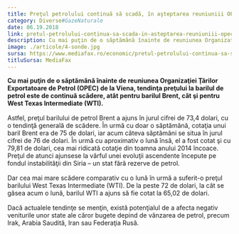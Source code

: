 ```yaml
---
title: Preţul petrolului continuă să scadă, în aşteptarea reuniuniii OPEC
category: Diverse#GazeNaturale
date: 06.19.2018
link: pretul-petrolului-continua-sa-scada-in-asteptarea-reuniuniii-opec
description: Cu mai puţin de o săptămână înainte de reuniunea Organizaţiei Ţărilor Exportatoare de Petrol (OPEC) de la Viena, tendinţa preţului la barilul de petrol este de […]
image: ./articole/4-sonde.jpg
sursa: https://www.mediafax.ro/economic/pretul-petrolului-continua-sa-scada-in-asteptarea-reuniuniii-opec-17258176
titluSursa: MediaFax
---
```


**Cu mai puţin de o săptămână înainte de reuniunea Organizaţiei Ţărilor Exportatoare de Petrol (OPEC) de la Viena, tendinţa preţului la barilul de petrol este de continuă scădere, atât pentru barilul Brent, cât şi pentru West Texas Intermediate (WTI).**

Astfel, preţul barilului de petrol Brent a ajuns în jurul cifrei de 73,4 dolari, cu o tendinţă generală de scădere. În urmă cu doar o săptămână, cotaţia unui baril Brent era de 75 de dolari, iar acum câteva săptămâni se situa în jurul cifrei de 76 de dolari. În urmă cu aproximativ o lună însă, el a fost cotat şi cu 79,81 de dolari, cea mai ridicată cotaţie din toamna anului 2014 încoace. Preţul de atunci ajunsese la vârful unei evoluţii ascendente începute pe fondul instabilităţii din Siria – un stat fără rezerve de petrol.

Dar cea mai mare scădere comparativ cu o lună în urmă a suferit-o preţul barilului West Texas Intermediate (WTI). De la peste 72 de dolari, la cât se găsea acum o lună, barilul WTI a ajuns să fie cotat la 65,02 de dolari.

Dacă actualele tendinţe se menţin, există potenţialul de a afecta negativ veniturile unor state ale căror bugete depind de vânzarea de petrol, precum Irak, Arabia Saudită, Iran sau Federaţia Rusă.

<style>
    p,ul,ol{
        margin-bottom: 1rem;
    }
    strong{
        margin-top: 1rem;
    }
    ul,ol{
        margin-left: 1rem;
    }
<style>
